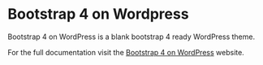 Bootstrap 4 on Wordpress
===========
Bootstrap 4 on WordPress is a blank bootstrap 4 ready WordPress theme.

For the full documentation visit the [Bootstrap 4 on WordPress](http://bootstrap4onwordpress.babobski.nl/) website.
